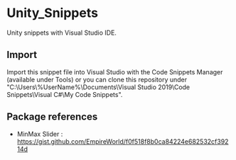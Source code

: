 # Unity_Snippets
Unity snippets with Visual Studio IDE.

## Import
Import this snippet file into Visual Studio with the Code Snippets Manager (available under Tools) or you can clone this repository under "C:\Users\\%UserName%\Documents\Visual Studio 2019\Code Snippets\Visual C#\My Code Snippets".

## Package references
- MinMax Slider : https://gist.github.com/EmpireWorld/f0f518f8b0ca84224e682532cf39214d
